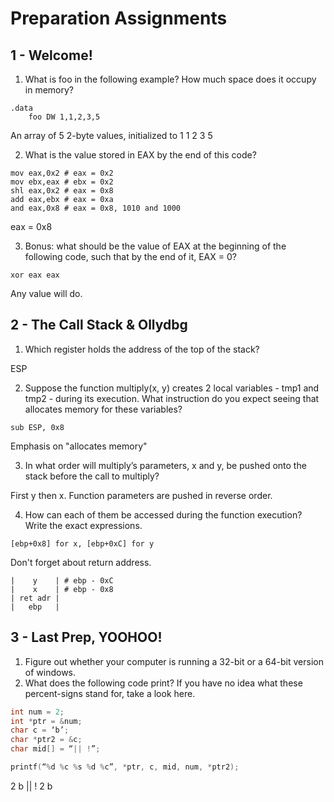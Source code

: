 # Preparation Assignments
## 1 - Welcome!
1. What is foo in the following example? How much space does it occupy in memory?
```assembly
.data
    foo DW 1,1,2,3,5
```
An array of 5 2-byte values, initialized to 1 1 2 3 5

2. What is the value stored in EAX by the end of this code?
```assembly
mov eax,0x2 # eax = 0x2
mov ebx,eax # ebx = 0x2
shl eax,0x2 # eax = 0x8
add eax,ebx # eax = 0xa
and eax,0x8 # eax = 0x8, 1010 and 1000
```
eax = 0x8

3. Bonus: what should be the value of EAX at the beginning of the following code, such that by the end of it, EAX = 0?
```assembly
xor eax eax
```
Any value will do.

## 2 - The Call Stack & Ollydbg
1. Which register holds the address of the top of the stack?

ESP

2. Suppose the function multiply(x, y) creates 2 local variables - tmp1 and tmp2 - during its execution. What instruction do you expect seeing that allocates memory for these variables?
```assembly
sub ESP, 0x8
```

Emphasis on "allocates memory"

3. In what order will multiply’s parameters, x and y, be pushed onto the stack before the call to multiply?

First y then x. Function parameters are pushed in reverse order.

4. How can each of them be accessed during the function execution? Write the exact expressions.
```assembly
[ebp+0x8] for x, [ebp+0xC] for y
```

Don't forget about return address.

```assembly
|    y    | # ebp - 0xC
|    x    | # ebp - 0x8
| ret adr |
|   ebp   |
```

## 3 - Last Prep, YOOHOO!
1. Figure out whether your computer is running a 32-bit or a 64-bit version of windows.
2. What does the following code print? If you have no idea what these percent-signs stand for, take a look here.
```c 
int num = 2;
int *ptr = &num;
char c = ‘b’;
char *ptr2 = &c;
char mid[] = “|| !”;

printf(“%d %c %s %d %c”, *ptr, c, mid, num, *ptr2);
```

2 b || ! 2 b